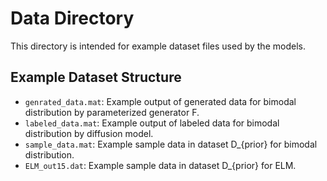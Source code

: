 # Data Directory

This directory is intended for example dataset files used by the models. 

## Example Dataset Structure
- `genrated_data.mat`: Example output of generated data for bimodal distribution by parameterized generator F.
- `labeled_data.mat`: Example output of labeled data for bimodal distribution by diffusion model.
- `sample_data.mat`: Example sample data in dataset D_{prior} for bimodal distribution.
- `ELM_out15.dat`: Example sample data in dataset D_{prior} for ELM.
